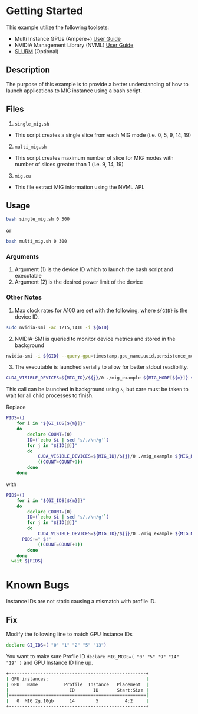 # Getting Started

This example utilize the following toolsets:
* Multi Instance GPUs (Ampere+) [User Guide](https://docs.nvidia.com/datacenter/tesla/mig-user-guide/index.html)
* NVIDIA Management Library (NVML) [User Guide](https://docs.nvidia.com/deploy/nvml-api/index.html)
* [SLURM](https://slurm.schedmd.com/quickstart.html) (Optional)
## Description
The purpose of this example is to provide a better understanding of how to launch applications to MIG instance using a bash script.

## Files
1. `single_mig.sh`
- This script creates a single slice from each MIG mode (i.e. 0, 5, 9, 14, 19)

2. `multi_mig.sh`
- This script creates maximum number of slice for MIG modes with number of slices greater than 1 (i.e. 9, 14, 19)

3. `mig.cu`
- This file extract MIG information using the NVML API.

## Usage
```bash
bash single_mig.sh 0 300
```
or
```bash
bash multi_mig.sh 0 300
```

### Arguments
1. Argument (1) is the device ID which to launch the bash script and executable
2. Argument (2) is the desired power limit of the device

### Other Notes
1. Max clock rates for A100 are set with the following, where `${GID}` is the device ID.
```bash
sudo nvidia-smi -ac 1215,1410 -i ${GID}
```

2. NVIDIA-SMI is queried to monitor device metrics and stored in the background
```bash
nvidia-smi -i ${GID} --query-gpu=timestamp,gpu_name,uuid,persistence_mode,pstate,temperature.gpu,temperature.memory,utilization.gpu,utilization.memory,clocks_throttle_reasons.gpu_idle,clocks_throttle_reasons.sw_power_cap,clocks_throttle_reasons.hw_slowdown,clocks_throttle_reasons.hw_thermal_slowdown,clocks_throttle_reasons.hw_power_brake_slowdown,clocks_throttle_reasons.sw_thermal_slowdown,clocks_throttle_reasons.sync_boost,memory.total,memory.free,memory.used,power.draw,power.limit,clocks.current.graphics,clocks.current.sm,clocks.current.memory,clocks.max.graphics,clocks.max.sm,clocks.max.memory,mig.mode.current --format=csv -f metrics_multi_${POWER}.csv --loop-ms=100 &
```

3. The executable is launched serially to allow for better stdout readibility.
```bash
CUDA_VISIBLE_DEVICES=${MIG_ID}/${j}/0 ./mig_example ${MIG_MODE[${m}]} ${COUNT} ${MIG_ID}/${j}/0
```
This call can be launched in background using `&`, but care must be taken to wait for all child processes to finish.

Replace
```bash
PIDS=()
	for i in "${GI_IDS[${m}]}"
	do
		declare COUNT=(0)
		ID=(`echo $i | sed 's/,/\n/g'`)
		for j in "${ID[@]}"
		do
			CUDA_VISIBLE_DEVICES=${MIG_ID}/${j}/0 ./mig_example ${MIG_MODE[${m}]} ${COUNT} ${MIG_ID}/${j}/0
			((COUNT=COUNT+1))
		done
	done
```
with
```bash
PIDS=()
	for i in "${GI_IDS[${m}]}"
	do
		declare COUNT=(0)
		ID=(`echo $i | sed 's/,/\n/g'`)
		for j in "${ID[@]}"
		do
			CUDA_VISIBLE_DEVICES=${MIG_ID}/${j}/0 ./mig_example ${MIG_MODE[${m}]} ${COUNT} ${MIG_ID}/${j}/0 &
      PIDS+=" $!"
			((COUNT=COUNT+1))
		done
	done
  wait ${PIDS}
```

# Known Bugs
Instance IDs are not static causing a mismatch with profile ID.

## Fix
Modify the following line to match GPU Instance IDs
```bash
declare GI_IDS=( "0" "1" "2" "5" "13")
```
You want to make sure Profile ID `declare MIG_MODE=( "0" "5" "9" "14" "19" )` and GPU Instance ID line up.

```bash
+----------------------------------------------------+
| GPU instances:                                     |
| GPU   Name          Profile  Instance   Placement  |
|                       ID       ID       Start:Size |
|====================================================|
|   0  MIG 2g.10gb      14        5          4:2     |
+----------------------------------------------------+
```
